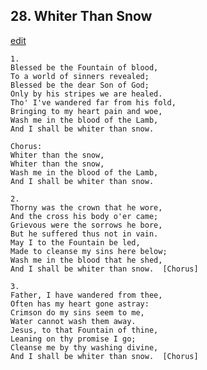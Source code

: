 
## 28.  Whiter Than Snow
[edit](https://docs.google.com/document/d/1bP3TobLQVC5gKpKzgI3qWup0GUQqejob/edit?mode=html)



    1.
    Blessed be the Fountain of blood,
    To a world of sinners revealed;
    Blessed be the dear Son of God;
    Only by his stripes we are healed.
    Tho' I've wandered far from his fold,
    Bringing to my heart pain and woe,
    Wash me in the blood of the Lamb,
    And I shall be whiter than snow.

    Chorus:
    Whiter than the snow,
    Whiter than the snow,
    Wash me in the blood of the Lamb,
    And I shall be whiter than snow.

    2.
    Thorny was the crown that he wore,
    And the cross his body o'er came;
    Grievous were the sorrows he bore,
    But he suffered thus not in vain.
    May I to the Fountain be led,
    Made to cleanse my sins here below;
    Wash me in the blood that he shed,
    And I shall be whiter than snow.  [Chorus]

    3.
    Father, I have wandered from thee,
    Often has my heart gone astray:
    Crimson do my sins seem to me,
    Water cannot wash them away.
    Jesus, to that Fountain of thine,
    Leaning on thy promise I go;
    Cleanse me by thy washing divine,
    And I shall be whiter than snow.  [Chorus]
